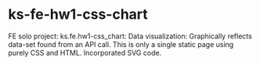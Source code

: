 # ks-fe-hw1-css-chart
FE solo project: ks.fe.hw1-css_chart: Data visualization: Graphically reflects data-set found from an API call. This is only a single static page using purely CSS and HTML. Incorporated SVG code.
